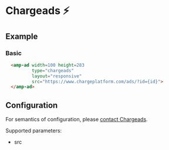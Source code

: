 <!---
Copyright 2016 The AMP HTML Authors. All Rights Reserved.

Licensed under the Apache License, Version 2.0 (the "License");
you may not use this file except in compliance with the License.
You may obtain a copy of the License at

      http://www.apache.org/licenses/LICENSE-2.0

Unless required by applicable law or agreed to in writing, software
distributed under the License is distributed on an "AS-IS" BASIS,
WITHOUT WARRANTIES OR CONDITIONS OF ANY KIND, either express or implied.
See the License for the specific language governing permissions and
limitations under the License.
-->

# Chargeads ⚡

## Example

### Basic

```html
  <amp-ad width=100 height=283
          type="chargeads"
          layout="responsive"
          src="https://www.chargeplatform.com/ads/?id={id}">
  </amp-ad>
```

## Configuration

For semantics of configuration, please [contact Chargeads](http://chargeads.com).

Supported parameters:

- src
